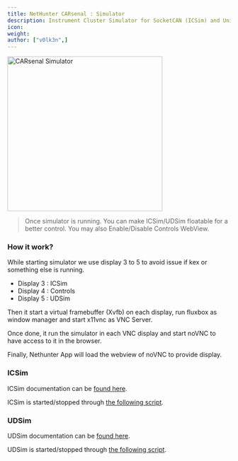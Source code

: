 ```yaml
---
title: NetHunter CARsenal : Simulator
description: Instrument Cluster Simulator for SocketCAN (ICSim) and Unified Diagnostic Services Simulator (UDSim)
icon:
weight:
author: ["v0lk3n",]
---
```


<img src="../assets/simulator.gif" width="350" alt="CARsenal Simulator">

> Once simulator is running. You can make ICSim/UDSim floatable for a better control. You may also Enable/Disable Controls WebView.

### How it work?

While starting simulator we use display 3 to 5 to avoid issue if kex or something else is running.

- Display 3 : ICSim
- Display 4 : Controls
- Display 5 : UDSim

Then it start a virtual framebuffer (Xvfb) on each display, run fluxbox as window manager and start x11vnc as VNC Server.

Once done, it run the simulator in each VNC display and start noVNC to have access to it in the browser.

Finally, Nethunter App will load the webview of noVNC to provide display.


### ICSim

ICSim documentation can be <a href="https://github.com/zombieCraig/ICSim" target="_blank">found here</a>.

ICSim is started/stopped through <a href="https://raw.githubusercontent.com/V0lk3n/NetHunter-CARsenal/refs/heads/main/icsim_service.sh"> the following script</a>.

### UDSim

UDSim documentation can be <a href="https://github.com/zombieCraig/UDSim" target="_blank">found here</a>.

UDSim is started/stopped through <a href="https://raw.githubusercontent.com/V0lk3n/NetHunter-CARsenal/refs/heads/main/udsim_service.sh"> the following script</a>.
